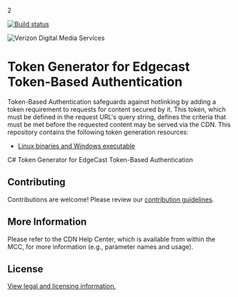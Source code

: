 2

[![Build status](https://ci.appveyor.com/api/projects/status/fv1xfec09184lpt4?svg=true)](https://ci.appveyor.com/project/HattanShobokshi/ectoken)

![Verizon Digital Media Services](https://images.verizondigitalmedia.com/2016/03/vdms-30.png)


# Token Generator for Edgecast Token-Based Authentication

Token-Based Authentication safeguards against hotlinking by adding a token requirement to requests for content secured by it. This token, which must be defined in the request URL's query string, defines the criteria that must be met before the requested content may be served via the CDN. This repository contains the following token generation resources:
- [Linux binaries and Windows executable](https://github.com/VerizonDigital/ectoken/releases/latest)

C# Token Generator for EdgeCast Token-Based Authentication




## Contributing

Contributions are welcome! Please review our [contribution guidelines](CONTRIBUTING.md).

## More Information

Please refer to the CDN Help Center, which is available from within the MCC, for more information (e.g., parameter names and usage).

## License

[View legal and licensing information.](LICENSE.txt)
